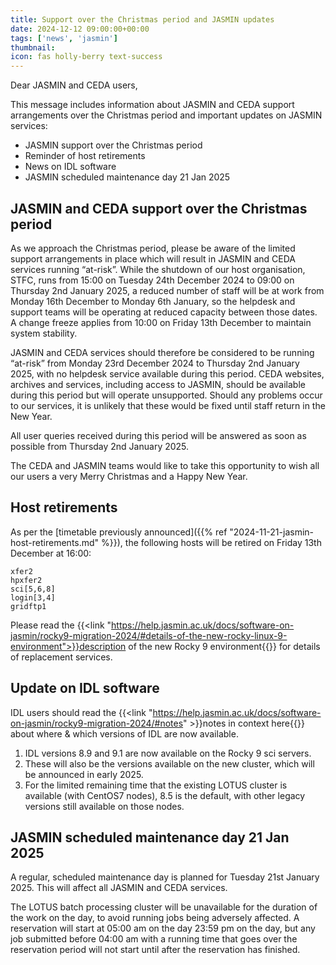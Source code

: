 ```yaml
---
title: Support over the Christmas period and JASMIN updates
date: 2024-12-12 09:00:00+00:00
tags: ['news', 'jasmin']
thumbnail: 
icon: fas holly-berry text-success
---
```


Dear JASMIN and CEDA users,

This message includes information about JASMIN and CEDA support arrangements over the Christmas period and important updates on JASMIN services:

- JASMIN support over the Christmas period
- Reminder of host retirements
- News on IDL software
- JASMIN scheduled maintenance day 21 Jan 2025

## JASMIN and CEDA support over the Christmas period

As we approach the Christmas period, please be aware of the limited support arrangements in place which will result in JASMIN and CEDA services running “at-risk”. While the shutdown of our host organisation, STFC, runs from 15:00 on Tuesday 24th December 2024 to 09:00 on Thursday 2nd January 2025, a reduced number of staff will be at work from Monday 16th December to Monday 6th January, so the helpdesk and support teams will be operating at reduced capacity between those dates. A change freeze applies from 10:00 on Friday 13th December to maintain system stability.

JASMIN and CEDA services should therefore be considered to be running “at-risk” from  Monday 23rd December 2024 to Thursday 2nd January 2025, with no helpdesk service available during this period.
CEDA websites, archives and services, including access to JASMIN, should be available during this period but will operate unsupported. Should any problems occur to our services, it is unlikely that these would be fixed until staff return in the New Year.

All user queries received during this period will be answered as soon as possible from Thursday 2nd January 2025.

The CEDA and JASMIN teams would like to take this opportunity to wish all our users a very Merry Christmas and a Happy New Year.

## Host retirements

As per the [timetable previously announced]({{% ref "2024-11-21-jasmin-host-retirements.md" %}}), the following hosts will be retired on Friday 13th December at 16:00:

```
xfer2
hpxfer2
sci[5,6,8]
login[3,4]
gridftp1
```

Please read the {{<link "https://help.jasmin.ac.uk/docs/software-on-jasmin/rocky9-migration-2024/#details-of-the-new-rocky-linux-9-environment">}}description of the new Rocky 9 environment{{</link>}} for details of replacement services.

## Update on IDL software

IDL users should read the {{<link "https://help.jasmin.ac.uk/docs/software-on-jasmin/rocky9-migration-2024/#notes" >}}notes in context here{{</link>}} about where & which versions of IDL are now available.

   1. IDL versions 8.9 and 9.1 are now available on the Rocky 9 sci servers.
   1. These will also be the versions available on the new cluster, which will be announced in early 2025.
   1. For the limited remaining time that the existing LOTUS cluster is available (with CentOS7 nodes), 8.5 is the default, with other legacy versions still available on those nodes.

## JASMIN scheduled maintenance day 21 Jan 2025

A regular, scheduled maintenance day is planned for Tuesday 21st January 2025. This will affect all JASMIN and CEDA services.

The LOTUS batch processing cluster will be unavailable for the duration of the work on the day, to avoid running jobs being adversely affected. A reservation will start at 05:00 am on the day 23:59 pm on the day, but any job submitted before 04:00 am with a running time that goes over the reservation period will not start until after the reservation has finished.
